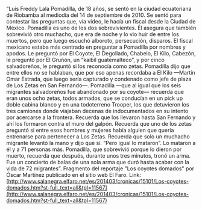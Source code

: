 “Luis Freddy Lala Pomadilla, de 18 años, se sentó en la ciudad ecuatoriana de Riobamba al mediodía del 14 de septiembre de 2010. Se sentó para contestar las preguntas que, vía video, le hacía un fiscal desde la Ciudad de México. Pomadilla es uno de los dos sobrevivientes. Él asegura que también sobrevivió otro muchacho, que era de noche y lo vio huir de entre los muertos, pero que luego escuchó alboroto, persecución, disparos.
El fiscal mexicano estaba más centrado en preguntar a Pomadilla por nombres y apodos. Le preguntó por El Coyote, El Degollado, Chabelo, El Kilo, Cabezón, le preguntó por El Gruñón, un “kaibil guatemalteco”, y por cinco salvadoreños, le preguntó si los reconocía como zetas. Pomadilla dijo que entre ellos no se hablaban, que por eso apenas recordaba a El Kilo —Martín Omar Estrada, que luego sería capturado y condenado como jefe de plaza de Los Zetas en San Fernando—. Pomadilla —que al igual que los seis migrantes salvadoreños fue abandonado por su coyote— recuerda que eran unos ocho zetas, todos armados, que se conducían en un pick up doble cabina blanco y en una todoterreno Trooper, los que detuvieron los tres camiones donde viajaban decenas de indocumentados en su intento por acercarse a la frontera. Recuerda que los llevaron hasta San Fernando y ahí los formaron contra el muro del galpón. Recuerda que uno de los zetas preguntó si entre esos hombres y mujeres había alguien que quería entrenarse para pertenecer a Los Zetas. Recuerda que solo un muchacho migrante levantó la mano y dijo que sí. “Pero igual lo mataron”. Lo mataron a él y a 71 personas más. Pomadilla, que sobrevivió porque lo dieron por muerto, recuerda que después, durante unos tres minutos, tronó un arma. Fue un concierto de balas de una sola arma que duró hasta acabar con la vida de 72 migrantes”. Fragmento del reportaje "Los coyotes domados" por Óscar Martínez publicado en el sitio web El Faro.
Link: [http://www.salanegra.elfaro.net/es/201403/cronicas/15101/Los-coyotes-domados.htm?st-full_text=all&tpl=11567](http://www.salanegra.elfaro.net/es/201403/cronicas/15101/Los-coyotes-domados.htm?st-full_text=all&tpl=11567)
